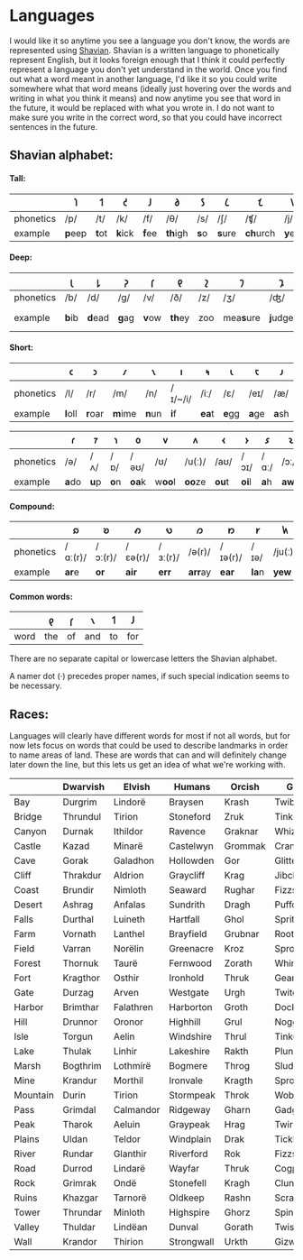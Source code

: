 # Languages

I would like it so anytime you see a language you don't know, the words are represented using [Shavian](https://www.shavian.info). Shavian is a written language to phonetically represent English, but it looks foreign enough that I think it could perfectly represent a language you don't yet understand in the world. Once you find out what a word meant in another language, I'd like it so you could write somewhere what that word means (ideally just hovering over the words and writing in what you think it means) and now anytime you see that word in the future, it would be replaced with what you wrote in. I do not want to make sure you write in the correct word, so that you could have incorrect sentences in the future.

## Shavian alphabet:

#### Tall:

|           | 𐑐        | 𐑑       | 𐑒        | 𐑓       | 𐑔         | 𐑕      | 𐑖        | 𐑗          | 𐑘       | 𐑙        |
| --------- | -------- | ------- | -------- | ------- | --------- | ------ | -------- | ---------- | ------- | -------- |
| phonetics | /p/      | /t/     | /k/      | /f/     | /θ/       | /s/    | /ʃ/      | /ʧ/        | /j/     | /ŋ/      |
| example   | **p**eep | **t**ot | **k**ick | **f**ee | **th**igh | **s**o | **s**ure | **ch**urch | **y**ea | hu**ng** |

#### Deep:

|           | 𐑚       | 𐑛        | 𐑜       | 𐑝       | 𐑞        | 𐑟   | 𐑠           | 𐑡         | 𐑢       | 𐑣         |
| --------- | ------- | -------- | ------- | ------- | -------- | --- | ----------- | --------- | ------- | --------- |
| phonetics | /b/     | /d/      | /ɡ/     | /v/     | /ð/      | /z/ | /ʒ/         | /ʤ/       | /w/     | /h/       |
| example   | **b**ib | **d**ead | **g**ag | **v**ow | **th**ey | zoo | mea**s**ure | **j**udge | **w**oe | **h**a-ha |

#### Short:

|           | 𐑤        | 𐑮        | 𐑥        | 𐑯       | 𐑦       | 𐑰       | 𐑧       | 𐑱       | 𐑨       | 𐑲       |
| --------- | -------- | -------- | -------- | ------- | ------- | ------- | ------- | ------- | ------- | ------- |
| phonetics | /l/      | /r/      | /m/      | /n/     | /ɪ/~/i/ | /iː/    | /ɛ/     | /eɪ/    | /æ/     | /aɪ/    |
| example   | **l**oll | **r**oar | **m**ime | **n**un | **i**f  | **ea**t | **e**gg | **a**ge | **a**sh | **i**ce |

|           | 𐑩       | 𐑳      | 𐑪      | 𐑴       | 𐑫        | 𐑵        | 𐑬       | 𐑶       | 𐑭      | 𐑷       |
| --------- | ------- | ------ | ------ | ------- | -------- | -------- | ------- | ------- | ------ | ------- |
| phonetics | /ə/     | /ʌ/    | /ɒ/    | /əʊ/    | /ʊ/      | /u(ː)/   | /aʊ/    | /ɔɪ/    | /ɑː/   | /ɔː/    |
| example   | **a**do | **u**p | **o**n | **oa**k | w**oo**l | **oo**ze | **ou**t | **oi**l | **a**h | **aw**e |

#### Compound:

|           | 𐑸       | 𐑹       | 𐑺       | 𐑻       | 𐑼         | 𐑽       | 𐑾       | 𐑿       |
| --------- | ------- | ------- | ------- | ------- | --------- | ------- | ------- | ------- |
| phonetics | /ɑː(r)/ | /ɔː(r)/ | /ɛə(r)/ | /ɜː(r)/ | /ə(r)/    | /ɪə(r)/ | /ɪə/    | /ju(ː)/ |
| example   | **ar**e | **or**  | **air** | **err** | **arr**ay | **ear** | **Ia**n | **yew** |

#### Common words:

|      | 𐑞   | 𐑝   | 𐑯   | 𐑑   | 𐑓   |
| ---- | --- | --- | --- | --- | --- |
| word | the | of  | and | to  | for |

There are no separate capital or lowercase letters the Shavian alphabet.

A namer dot (·) precedes proper names, if such special indication seems to be necessary.

## Races:

Languages will clearly have different words for most if not all words, but for now lets focus on words that could be used to describe landmarks in order to name areas of land.
These are words that can and will definitely change later down the line, but this lets us get an idea of what we're working with.

|          | Dwarvish | Elvish    | Humans     | Orcish  | Gnomish       | Goblins    | Halflings    | Trollish   |
| -------- | -------- | --------- | ---------- | ------- | ------------- | ---------- | ------------ | ---------- |
| Bay      | Durgrim  | Lindorë   | Braysen    | Krash   | Twibber       | Skub       | Brambay      | Zal'bog    |
| Bridge   | Thrundul | Tirion    | Stoneford  | Zruk    | Tinkspan      | Grubrok    | Willowspan   | Mok'tul    |
| Canyon   | Durnak   | Ithildor  | Ravence    | Graknar | Whizrift      | Snaggpit   | Thistleglen  | Gor'zak    |
| Castle   | Kazad    | Minarë    | Castelwyn  | Grommak | Cranktop      | Craggfort  | Hearthhold   | Zul'dak    |
| Cave     | Gorak    | Galadhon  | Hollowden  | Gor     | Glittergrove  | Murkden    | Cozyhollow   | Throk'gor  |
| Cliff    | Thrakdur | Aldrion   | Graycliff  | Krag    | Jibclink      | Sniktrock  | Bramblescar  | Rak'thar   |
| Coast    | Brundir  | Nimloth   | Seaward    | Rughar  | Fizzshore     | Grimshore  | Pebblecove   | Zal'jin    |
| Desert   | Ashrag   | Anfalas   | Sundrith   | Dragh   | Puffdune      | Scorchdun  | Dustheath    | Gral'tha   |
| Falls    | Durthal  | Luineth   | Hartfall   | Ghol    | Spritzdrop    | Dripfang   | Tumblebrook  | Jin'thar   |
| Farm     | Vornath  | Lanthel   | Brayfield  | Grubnar | Rootwhisk     | Scragpatch | Hayfield     | Mok'har    |
| Field    | Varran   | Norëlin   | Greenacre  | Kroz    | Sprockpatch   | Grubble    | Meadowbrook  | Zal'thar   |
| Forest   | Thornuk  | Taurë     | Fernwood   | Zorath  | Whimsythicket | Snarlwood  | Timberwood   | Jin'zar    |
| Fort     | Kragthor | Osthir    | Ironhold   | Thruk   | Gearguard     | Spitehold  | Branhold     | Zul'gur    |
| Gate     | Durzag   | Arven     | Westgate   | Urgh    | Twitchgate    | Snapgate   | Haygate      | Thrak'jin  |
| Harbor   | Brimthar | Falathren | Harborton  | Groth   | Dockwhir      | Grubport   | Dockside     | Jin'bok    |
| Hill     | Drunnor  | Oronor    | Highhill   | Grul    | Nogginhill    | Grakstump  | Tumblehill   | Grak'zul   |
| Isle     | Torgun   | Aelin     | Windshire  | Thrul   | Tinkertop     | Slagrock   | Brambleisle  | Zal'rok    |
| Lake     | Thulak   | Linhir    | Lakeshire  | Rakth   | Plunkpond     | Bogbowl    | Mirthlake    | Zal'jintha |
| Marsh    | Bogthrim | Lothmírë  | Bogmere    | Throg   | Sludgesplunk  | Stenchmuck | Bogbank      | Throk'jin  |
| Mine     | Krandur  | Morthil   | Ironvale   | Kragth  | Sprockmine    | Scrapdig   | Cobblemine   | Mok'zan    |
| Mountain | Durin    | Tirion    | Stormpeak  | Throk   | Wobblepeak    | Craghump   | Greenpeak    | Gor'thul   |
| Pass     | Grimdal  | Calmandor | Ridgeway   | Gharn   | Gadgetgap     | Slitpass   | Brambleway   | Mok'rath   |
| Peak     | Tharok   | Aeluin    | Graypeak   | Hrag    | Twirltop      | Spikecrag  | Hobpeak      | Rak'zul    |
| Plains   | Uldan    | Teldor    | Windplain  | Drak    | Tickleflats   | Scrubflat  | Briarflats   | Zul'rak    |
| River    | Rundar   | Glanthir  | Riverford  | Rok     | Fizzstream    | Ragflow    | Mossflow     | Jin'rokh   |
| Road     | Durrod   | Lindarë   | Wayfar     | Thruk   | Cogpath       | Junkpath   | Sunnyroad    | Mok'gar    |
| Rock     | Grimrak  | Ondë      | Stonefell  | Kragh   | Clunkstone    | Bashstone  | Pebblestone  | Thrak'zul  |
| Ruins    | Khazgar  | Tarnorë   | Oldkeep    | Rashn   | Scrapheap     | Smashpile  | Oldburrow    | Zul'gorak  |
| Tower    | Thrundar | Minloth   | Highspire  | Ghorz   | Spindlespire  | Junkspire  | Lanternspire | Zal'gor    |
| Valley   | Thuldar  | Lindëan   | Dunval     | Gorath  | Twistvale     | Gnashgulch | Willowdale   | Thok'zul   |
| Wall     | Krandor  | Thirion   | Strongwall | Urkth   | Gizwall       | Wreckwall  | Stonefence   | Grak'jin   |
